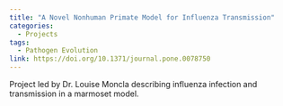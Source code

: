 ```yaml
---
title: "A Novel Nonhuman Primate Model for Influenza Transmission"
categories:
  - Projects
tags:
  - Pathogen Evolution
link: https://doi.org/10.1371/journal.pone.0078750
---
```


Project led by Dr. Louise Moncla describing influenza infection and transmission in a marmoset model.

